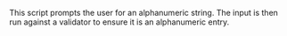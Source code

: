 This script prompts the user for an alphanumeric string.
The input is then run against a validator to ensure it is an alphanumeric entry.